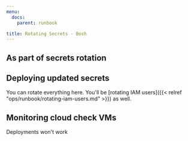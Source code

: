 ```yaml
---
menu:
  docs:
    parent: runbook

title: Rotating Secrets - Bosh
---
```


## As part of secrets rotation

## Deploying updated secrets

You can rotate everything here. You'll be [rotating IAM users]({{< relref "ops/runbook/rotating-iam-users.md" >}})
as well.

## Monitoring cloud check VMs

Deployments won't work
